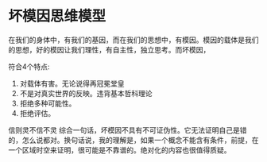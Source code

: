 # 坏模因思维模型

在我们的身体中，有我们的基因，而在我们的思想中，有模因。模因的载体是我们的思想，好的模因让我们理性，有自主性，独立思考。而坏模因，

符合4个特点:

1. 对载体有害。无论说得再冠冕堂皇
2. 不是对真实世界的反映。违背基本哲科理论
3. 拒绝多种可能性。
4. 拒绝评估。

信则灵不信不灵 综合一句话，坏模因不具有不可证伪性。它无法证明自己是错的，怎么说都对。换句话说，我的理解是，如果一个概念不能含有条件，前提，在一个区域时空来证明，很可能是不靠谱的。绝对化的内容也很值得质疑。
